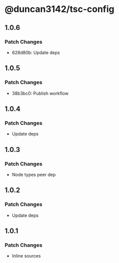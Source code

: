 # @duncan3142/tsc-config

## 1.0.6

### Patch Changes

- 628d80b: Update deps

## 1.0.5

### Patch Changes

- 38b3bc0: Publish workflow

## 1.0.4

### Patch Changes

- Update deps

## 1.0.3

### Patch Changes

- Node types peer dep

## 1.0.2

### Patch Changes

- Update deps

## 1.0.1

### Patch Changes

- Inline sources
